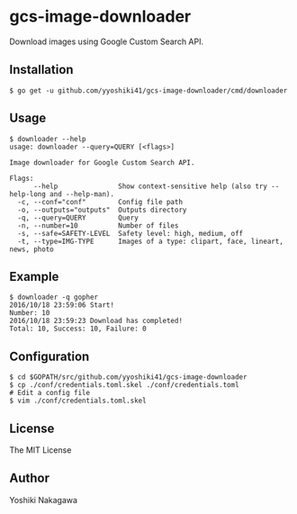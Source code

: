 # gcs-image-downloader

Download images using Google Custom Search API.


## Installation

```shell
$ go get -u github.com/yyoshiki41/gcs-image-downloader/cmd/downloader
```

## Usage

```shell
$ downloader --help
usage: downloader --query=QUERY [<flags>]

Image downloader for Google Custom Search API.

Flags:
      --help               Show context-sensitive help (also try --help-long and --help-man).
  -c, --conf="conf"        Config file path
  -o, --outputs="outputs"  Outputs directory
  -q, --query=QUERY        Query
  -n, --number=10          Number of files
  -s, --safe=SAFETY-LEVEL  Safety level: high, medium, off
  -t, --type=IMG-TYPE      Images of a type: clipart, face, lineart, news, photo
```

## Example

```shell
$ downloader -q gopher
2016/10/18 23:59:06 Start!
Number: 10
2016/10/18 23:59:23 Download has completed!
Total: 10, Success: 10, Failure: 0
```

## Configuration

```shell
$ cd $GOPATH/src/github.com/yyoshiki41/gcs-image-downloader
$ cp ./conf/credentials.toml.skel ./conf/credentials.toml
# Edit a config file
$ vim ./conf/credentials.toml.skel
```

## License 

The MIT License

## Author

Yoshiki Nakagawa
